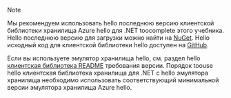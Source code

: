 > [!NOTE]
> Мы рекомендуем использовать hello последнюю версию клиентской библиотеки хранилища Azure hello для .NET toocomplete этого учебника. Hello последнюю версию для загрузки можно найти на [NuGet](https://www.nuget.org/packages/WindowsAzure.Storage/). Hello исходный код для клиентской библиотеки hello доступен на [GitHub](https://github.com/Azure/azure-storage-net).
> 
> Если вы используете эмулятор хранилища hello, см. раздел hello [клиентская библиотека README](https://github.com/Azure/azure-storage-net/blob/master/README.md) требования версии. Порядок toouse hello клиентская библиотека хранилища для .NET с hello эмулятора хранилища необходимо использовать соответствующий минимальной версии эмулятора хранилища Azure hello.
> 
> 

